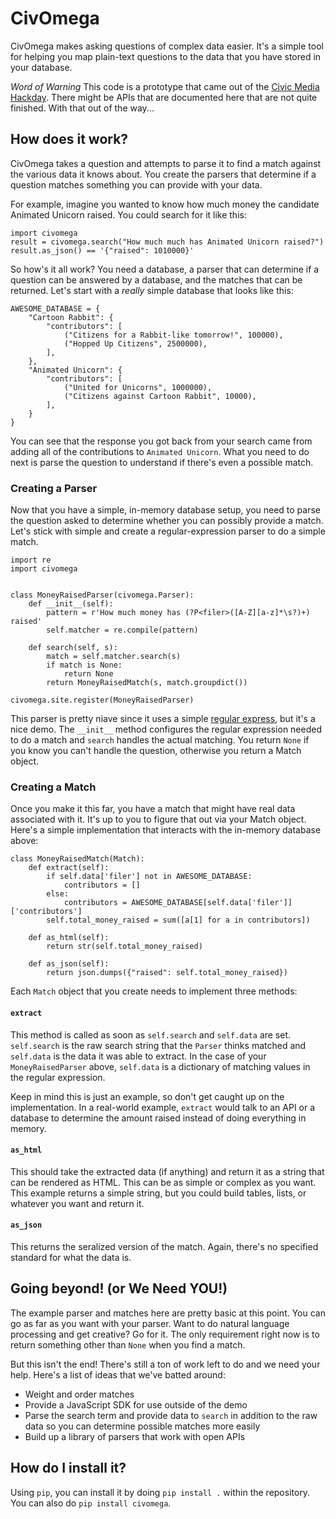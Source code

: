 # CivOmega

CivOmega makes asking questions of complex data easier.  It's a simple tool for helping you map plain-text questions to the data that you have stored in your database.

*Word of Warning*
This code is a prototype that came out of the [Civic Media Hackday][].  There might be APIs that are documented here that are not quite finished.  With that out of the way...

[Civic Media Hackday]: http://www.eventbrite.com/event/6650197921


## How does it work?
CivOmega takes a question and attempts to parse it to find a match against the various data it knows about.  You create the parsers that determine if a question matches something you can provide with your data.

For example, imagine you wanted to know how much money the candidate Animated Unicorn raised.  You could search for it like this:

    import civomega
    result = civomega.search("How much much has Animated Unicorn raised?")
    result.as_json() == '{"raised": 1010000}'
    

So how's it all work?  You need a database, a parser that can determine if a question can be answered by a database, and the matches that can be returned.  Let's start with a *really* simple database that looks like this:

    AWESOME_DATABASE = {
        "Cartoon Rabbit": {
            "contributors": [
                ("Citizens for a Rabbit-like tomorrow!", 100000),
                ("Hopped Up Citizens", 2500000),
            ],
        },
        "Animated Unicorn": {
            "contributors": [
                ("United for Unicorns", 1000000),
                ("Citizens against Cartoon Rabbit", 10000),
            ],
        }
    }

You can see that the response you got back from your search came from adding all of the contributions to `Animated Unicorn`.  What you need to do next is parse the question to understand if there's even a possible match.


### Creating a Parser

Now that you have a simple, in-memory database setup, you need to parse the question asked to determine whether you can possibly provide a match.  Let's stick with simple and create a regular-expression parser to do a simple match.

    import re
    import civomega
    
    
    class MoneyRaisedParser(civomega.Parser):
        def __init__(self):
            pattern = r'How much money has (?P<filer>([A-Z][a-z]*\s?)+) raised'
            self.matcher = re.compile(pattern)
    
        def search(self, s):
            match = self.matcher.search(s)
            if match is None:
                return None
            return MoneyRaisedMatch(s, match.groupdict())
            
    civomega.site.register(MoneyRaisedParser)

This parser is pretty niave since it uses a simple [regular express][regex-problems], but it's a nice demo.  The `__init__` method configures the regular expression needed to do a match and `search` handles the actual matching.  You return `None` if you know you can't handle the question, otherwise you return a Match object.

[regex-problems]: http://www.codinghorror.com/blog/2008/06/regular-expressions-now-you-have-two-problems.html


### Creating a Match

Once you make it this far, you have a match that might have real data associated with it.  It's up to you to figure that out via your Match object.  Here's a simple implementation that interacts with the in-memory database above:

    class MoneyRaisedMatch(Match):
        def extract(self):
            if self.data['filer'] not in AWESOME_DATABASE:
                contributors = []
            else:
                contributors = AWESOME_DATABASE[self.data['filer']]['contributors']
            self.total_money_raised = sum([a[1] for a in contributors])
    
        def as_html(self):
            return str(self.total_money_raised)
    
        def as_json(self):
            return json.dumps({"raised": self.total_money_raised})

Each `Match` object that you create needs to implement three methods:

#### `extract`
This method is called as soon as `self.search` and `self.data` are set.  `self.search` is the raw search string that the `Parser` thinks matched and `self.data` is the data it was able to extract.  In the case of your `MoneyRaisedParser` above, `self.data` is a dictionary of matching values in the regular expression.

Keep in mind this is just an example, so don't get caught up on the implementation.  In a real-world example, `extract` would talk to an API or a database to determine the amount raised instead of doing everything in memory.

#### `as_html`
This should take the extracted data (if anything) and return it as a string that can be rendered as HTML.  This can be as simple or complex as you want.  This example returns a simple string, but you could build tables, lists, or whatever you want and return it.

#### `as_json`
This returns the seralized version of the match.  Again, there's no specified standard for what the data is.


## Going beyond! (or We Need YOU!)

The example parser and matches here are pretty basic at this point.  You can go as far as you want with your parser.  Want to do natural language processing and get creative?  Go for it.  The only requirement right now is to return something other than `None` when you find a match.

But this isn't the end!  There's still a ton of work left to do and we need your help.  Here's a list of ideas that we've batted around:

* Weight and order matches
* Provide a JavaScript SDK for use outside of the demo
* Parse the search term and provide data to `search` in addition to the raw data so you can determine possible matches more easily
* Build up a library of parsers that work with open APIs


## How do I install it?

Using `pip`, you can install it by doing `pip install .` within the repository.  You can also do `pip install civomega`.

